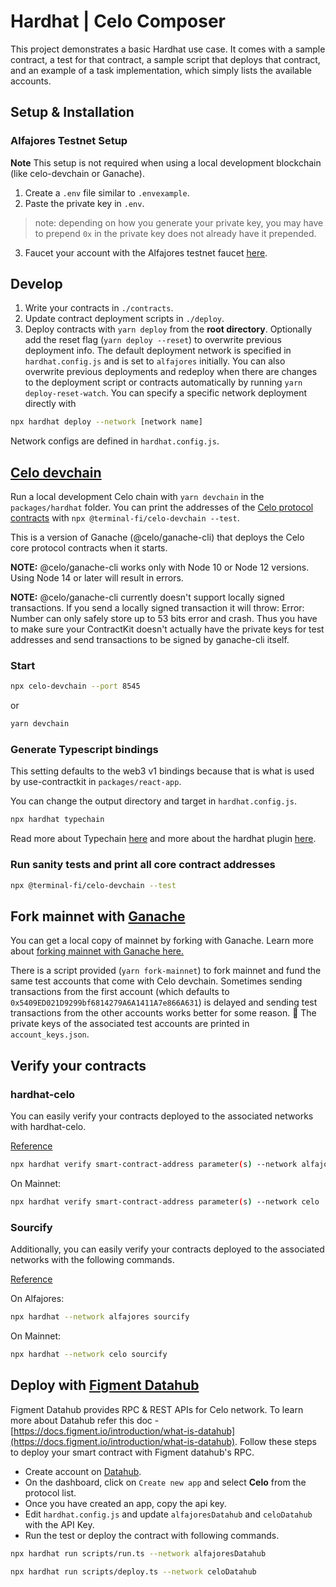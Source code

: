 # Hardhat | Celo Composer

This project demonstrates a basic Hardhat use case. It comes with a sample contract, a test for that contract, a sample script that deploys that contract, and an example of a task implementation, which simply lists the available accounts.

## Setup & Installation

### Alfajores Testnet Setup

**Note** This setup is not required when using a local development blockchain (like celo-devchain or Ganache).

1. Create a `.env` file similar to `.envexample`.
2. Paste the private key in `.env`.
> note: depending on how you generate your private key, you may have to prepend `0x` in the private key does not already have it prepended. 
3. Faucet your account with the Alfajores testnet faucet [here](https://celo.org/developers/faucet).

## Develop

1. Write your contracts in `./contracts`.
2. Update contract deployment scripts in `./deploy`.
3. Deploy contracts with `yarn deploy` from the **root directory**. Optionally add the reset flag (`yarn deploy --reset`) to overwrite previous deployment info. The default deployment network is specified in `hardhat.config.js` and is set to `alfajores` initially. You can also overwrite previous deployments and redeploy when there are changes to the deployment script or contracts automatically by running `yarn deploy-reset-watch`. You can specify a specific network deployment directly with

```bash
npx hardhat deploy --network [network name]
```

Network configs are defined in `hardhat.config.js`.

## [Celo devchain](https://github.com/terminal-fi/celo-devchain)

Run a local development Celo chain with `yarn devchain` in the `packages/hardhat` folder. You can print the addresses of the [Celo protocol contracts](https://github.com/celo-org/celo-monorepo/tree/master/packages/protocol) with `npx @terminal-fi/celo-devchain --test`.

This is a version of Ganache (@celo/ganache-cli) that deploys the Celo core protocol contracts when it starts.

**NOTE:** @celo/ganache-cli works only with Node 10 or Node 12 versions. Using Node 14 or later will result in errors.

**NOTE:** @celo/ganache-cli currently doesn't support locally signed transactions. If you send a locally signed transaction it will throw: Error: Number can only safely store up to 53 bits error and crash. Thus you have to make sure your ContractKit doesn't actually have the private keys for test addresses and send transactions to be signed by ganache-cli itself.

### Start

```bash
npx celo-devchain --port 8545
```

or

```bash
yarn devchain
```

### Generate Typescript bindings

This setting defaults to the web3 v1 bindings because that is what is used by use-contractkit in `packages/react-app`.

You can change the output directory and target in `hardhat.config.js`.

```bash
npx hardhat typechain
```

Read more about Typechain [here](https://github.com/dethcrypto/TypeChain) and more about the hardhat plugin [here](https://github.com/dethcrypto/TypeChain/tree/master/packages/hardhat).

### Run sanity tests and print all core contract addresses

```bash
npx @terminal-fi/celo-devchain --test
```

## Fork mainnet with [Ganache](https://trufflesuite.com/blog/introducing-ganache-7/index.html#1-zero-config-mainnet-forking)

You can get a local copy of mainnet by forking with Ganache. Learn more about [forking mainnet with Ganache here.](https://trufflesuite.com/blog/introducing-ganache-7/index.html#1-zero-config-mainnet-forking)

There is a script provided (`yarn fork-mainnet`) to fork mainnet and fund the same test accounts that come with Celo devchain. Sometimes sending transactions from the first account (which defaults to `0x5409ED021D9299bf6814279A6A1411A7e866A631`) is delayed and sending test transactions from the other accounts works better for some reason. :shrug: The private keys of the associated test accounts are printed in `account_keys.json`.

## Verify your contracts

### hardhat-celo

You can easily verify your contracts deployed to the associated networks with hardhat-celo.

[Reference](https://docs.celo.org/developer/verify/hardhat)

```bash
npx hardhat verify smart-contract-address parameter(s) --network alfajores
```

On Mainnet:

```bash
npx hardhat verify smart-contract-address parameter(s) --network celo
```

### Sourcify

Additionally, you can easily verify your contracts deployed to the associated networks with the following commands.

[Reference](https://docs.celo.org/blog/hardhat-deploy-verify)

On Alfajores:

```bash
npx hardhat --network alfajores sourcify
```

On Mainnet:

```bash
npx hardhat --network celo sourcify
```

## Deploy with [Figment Datahub](https://datahub.figment.io/)

Figment Datahub provides RPC & REST APIs for Celo network. To learn more about Datahub refer this doc - [https://docs.figment.io/introduction/what-is-datahub](https://docs.figment.io/introduction/what-is-datahub). Follow these steps to deploy your smart contract with Figment datahub's RPC.

- Create account on [Datahub](https://datahub.figment.io/).
- On the dashboard, click on `Create new app` and select **Celo** from the protocol list.
- Once you have created an app, copy the api key.
- Edit `hardhat.config.js` and update `alfajoresDatahub` and `celoDatahub` with the API Key.
- Run the test or deploy the contract with following commands.

```bash
npx hardhat run scripts/run.ts --network alfajoresDatahub

npx hardhat run scripts/deploy.ts --network celoDatahub
```
